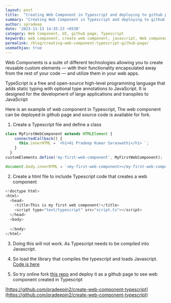```yaml
---
layout: post
title:  "Creating Web Component in Typescript and deploying to github page!"
summary: "Creating Web Component in Typescript and deploying to github page"
author: spradeep
date: '2023-11-13 14:35:23 +0530'
category: Web Component, UI, github page, Typescript
keywords: web component, create web component, javascript, Web component , github, static page, Typescript
permalink: /blog/creating-web-component-typescript-github-page/
usemathjax: true
---
```


Web Components is a suite of different technologies allowing you to create reusable custom elements — with their functionality encapsulated away from the rest of your code — and utilize them in your web apps.

TypeScript is a free and open-source high-level programming language that adds static typing with optional type annotations to JavaScript. It is designed for the development of large applications and transpiles to JavaScript

Here is an example of web component in Typescript, The web component can be deployed in github page and source code is available for fork.

1. Create a Typescript file and define a class 


```Typescript
class MyFirstWebComponent extends HTMLElement {
    connectedCallback() {
      this.innerHTML = `<h1>Hi Pradeep Kumar Saraswathi</h1> `;
    }
  }
customElements.define('my-first-web-component', MyFirstWebComponent);

document.body.innerHTML = `<my-first-web-component></my-first-web-component>`
```

2. Create a html file to incluide Typescript code that creates a web component

```javascript
<!doctype html>
<html>
  <head>
    <title>This is my first web component!</title>
    <script type="text/typescript" src="script.ts"></script>
  </head>
  <body>
    
  </body>
</html>
```

3. Doing this will not work. As Typescript needs to be compiled into Javascript.

4. So load the library that compiles the typescript and loads Javascript. [Code is here](https://github.com/pradeepin2/create-web-component-typescript)

5. So try online fork [this repo](https://github.com/pradeepin2/create-web-component-typescript) and deploy it as a github page to see web component created in Typescript

[https://github.com/pradeepin2/create-web-component-typescript](https://github.com/pradeepin2/create-web-component-typescript)


